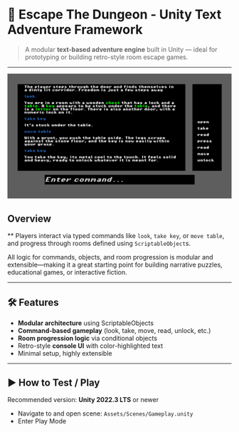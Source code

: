 # 🧱 Escape The Dungeon - Unity Text Adventure Framework

> A modular **text-based adventure engine** built in Unity — ideal for prototyping or building retro-style room escape games.

---
![Screenshot](https://github.com/PiotrCynowski/TextGame/blob/master/pics/textGame.png?raw=true)

## Overview

** Players interact via typed commands like `look`, `take key`, or `move table`, and progress through rooms defined using `ScriptableObject`s.

All logic for commands, objects, and room progression is modular and extensible—making it a great starting point for building narrative puzzles, educational games, or interactive fiction.

---

## 🛠 Features

-  **Modular architecture** using ScriptableObjects
-  **Command-based gameplay** (look, take, move, read, unlock, etc.)
-  **Room progression logic** via conditional objects
-  Retro-style **console UI** with color-highlighted text
-  Minimal setup, highly extensible

---

## ▶️ How to Test / Play
Recommended version: **Unity 2022.3 LTS** or newer

- Navigate to and open scene: `Assets/Scenes/Gameplay.unity`
- Enter  Play Mode
  
